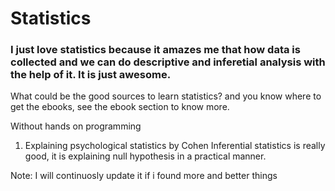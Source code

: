 # Statistics
### I just love statistics because it amazes me that how data is collected and we can do descriptive and inferetial analysis with the help of it. It is just awesome. 
What could be the good sources to learn statistics?
and you know where to get the ebooks, see the ebook section to know more.

Without hands on programming
1. Explaining psychological statistics by Cohen 
    Inferential statistics is really good, it is explaining null hypothesis in a practical manner.






Note: I will continuosly update it if i found more and better things
